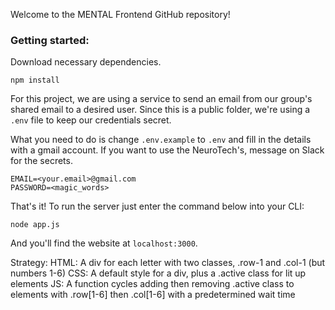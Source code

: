 Welcome to the MENTAL Frontend GitHub repository!

### Getting started:

Download necessary dependencies. 

```
npm install
```

For this project, we are using a service to send an email from our group's shared email
to a desired user. Since this is a public folder, we're using a `.env` file to keep our
credentials secret.

What you need to do is change `.env.example` to `.env` and fill in the details with a
gmail account. If you want to use the NeuroTech's, message on Slack for the secrets.

```
EMAIL=<your.email>@gmail.com
PASSWORD=<magic_words>
```

That's it! To run the server just enter the command below into your CLI:

```
node app.js 
```

And you'll find the website at `localhost:3000`.


Strategy: 
HTML: A div for each letter with two classes, .row-1 and .col-1 (but numbers 1-6)
CSS: A default style for a div, plus a .active class for lit up elements
JS: A function cycles adding then removing .active class to elements with .row[1-6] then .col[1-6] with a predetermined wait time
